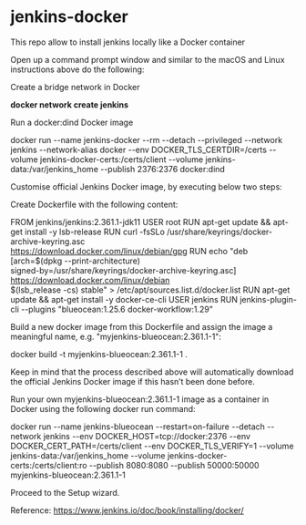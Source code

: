 # jenkins-docker
This repo allow to install jenkins locally like a Docker container


Open up a command prompt window and similar to the macOS and Linux instructions above do the following:

Create a bridge network in Docker

**docker network create jenkins**

Run a docker:dind Docker image

docker run --name jenkins-docker --rm --detach --privileged --network jenkins --network-alias docker --env DOCKER_TLS_CERTDIR=/certs --volume jenkins-docker-certs:/certs/client --volume jenkins-data:/var/jenkins_home --publish 2376:2376 docker:dind


Customise official Jenkins Docker image, by executing below two steps:

Create Dockerfile with the following content:

FROM jenkins/jenkins:2.361.1-jdk11
USER root
RUN apt-get update && apt-get install -y lsb-release
RUN curl -fsSLo /usr/share/keyrings/docker-archive-keyring.asc \
  https://download.docker.com/linux/debian/gpg
RUN echo "deb [arch=$(dpkg --print-architecture) \
  signed-by=/usr/share/keyrings/docker-archive-keyring.asc] \
  https://download.docker.com/linux/debian \
  $(lsb_release -cs) stable" > /etc/apt/sources.list.d/docker.list
RUN apt-get update && apt-get install -y docker-ce-cli
USER jenkins
RUN jenkins-plugin-cli --plugins "blueocean:1.25.6 docker-workflow:1.29"


Build a new docker image from this Dockerfile and assign the image a meaningful name, e.g. "myjenkins-blueocean:2.361.1-1":

docker build -t myjenkins-blueocean:2.361.1-1 .


Keep in mind that the process described above will automatically download the official Jenkins Docker image if this hasn’t been done before.

Run your own myjenkins-blueocean:2.361.1-1 image as a container in Docker using the following docker run command:

docker run --name jenkins-blueocean --restart=on-failure --detach --network jenkins --env DOCKER_HOST=tcp://docker:2376 --env DOCKER_CERT_PATH=/certs/client --env DOCKER_TLS_VERIFY=1 --volume jenkins-data:/var/jenkins_home --volume jenkins-docker-certs:/certs/client:ro --publish 8080:8080 --publish 50000:50000 myjenkins-blueocean:2.361.1-1



Proceed to the Setup wizard.

Reference: https://www.jenkins.io/doc/book/installing/docker/
